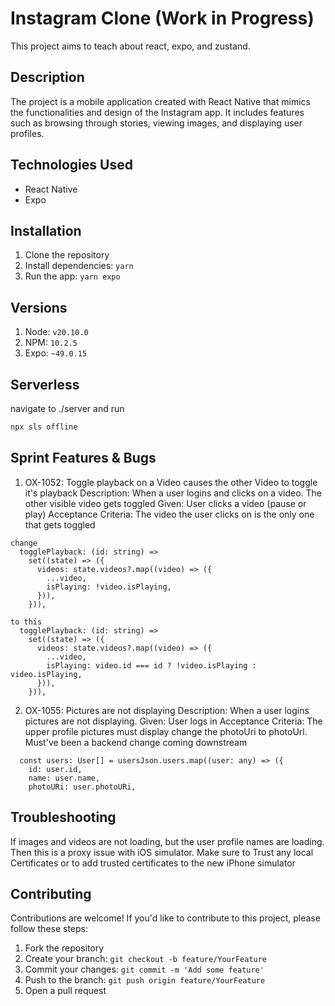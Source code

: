 # Instagram Clone (Work in Progress)

This project aims to teach about react, expo, and zustand.

## Description

The project is a mobile application created with React Native that mimics the functionalities and design of the Instagram app. It includes features such as browsing through stories, viewing images, and displaying user profiles.

## Technologies Used

- React Native
- Expo

## Installation

1. Clone the repository
2. Install dependencies: `yarn` 
3. Run the app: `yarn expo`

## Versions

1. Node: `v20.10.0`
2. NPM: `10.2.5`
3. Expo: `~49.0.15`

## Serverless


navigate to ./server and run
```bash
npx sls offline
```

## Sprint Features & Bugs

1. OX-1052: Toggle playback on a Video causes the other Video to toggle it's playback
    Description: When a user logins and clicks on a video. The other visible video gets toggled
    Given:
        User clicks a video (pause or play)
    Acceptance Criteria:
        The video the user clicks on is the only one that gets toggled

```
change
  togglePlayback: (id: string) =>
    set((state) => ({
      videos: state.videos?.map((video) => ({
        ...video,
        isPlaying: !video.isPlaying,
      })),
    })),

to this
  togglePlayback: (id: string) =>
    set((state) => ({
      videos: state.videos?.map((video) => ({
        ...video,
        isPlaying: video.id === id ? !video.isPlaying : video.isPlaying,
      })),
    })),
```

2. OX-1055: Pictures are not displaying
    Description: When a user logins pictures are not displaying.
    Given:
        User logs in
    Acceptance Criteria:
        The upper profile pictures must display
change the photoUri to photoUrl. Must've been a backend change coming downstream

```
  const users: User[] = usersJson.users.map((user: any) => ({
    id: user.id,
    name: user.name,
    photoURi: user.photoURi,
```

## Troubleshooting
If images and videos are not loading, but the user profile names are loading. Then this is a proxy issue with iOS simulator. Make sure to Trust any local Certificates or to add trusted certificates to the new iPhone simulator

## Contributing

Contributions are welcome! If you'd like to contribute to this project, please follow these steps:
1. Fork the repository
2. Create your branch: `git checkout -b feature/YourFeature`
3. Commit your changes: `git commit -m 'Add some feature'`
4. Push to the branch: `git push origin feature/YourFeature`
5. Open a pull request
